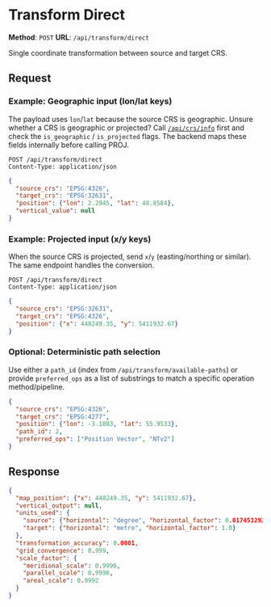 # Transform Direct

**Method**: `POST`
**URL**: `/api/transform/direct`

Single coordinate transformation between source and target CRS.

## Request

### Example: Geographic input (lon/lat keys)
The payload uses `lon`/`lat` because the source CRS is geographic. Unsure whether a CRS is geographic or projected? Call [`/api/crs/info`](crs_info.md) first and check the `is_geographic` / `is_projected` flags. The backend maps these fields internally before calling PROJ.

```http
POST /api/transform/direct
Content-Type: application/json
```

```json
{
  "source_crs": "EPSG:4326",
  "target_crs": "EPSG:32631",
  "position": {"lon": 2.2945, "lat": 48.8584},
  "vertical_value": null
}
```

### Example: Projected input (x/y keys)
When the source CRS is projected, send `x`/`y` (easting/northing or similar). The same endpoint handles the conversion.

```http
POST /api/transform/direct
Content-Type: application/json
```

```json
{
  "source_crs": "EPSG:32631",
  "target_crs": "EPSG:4326",
  "position": {"x": 448249.35, "y": 5411932.67}
}
```

### Optional: Deterministic path selection
Use either a `path_id` (index from `/api/transform/available-paths`) or provide `preferred_ops` as a list of substrings to match a specific operation method/pipeline.

```json
{
  "source_crs": "EPSG:4326",
  "target_crs": "EPSG:4277",
  "position": {"lon": -3.1883, "lat": 55.9533},
  "path_id": 2,
  "preferred_ops": ["Position Vector", "NTv2"]
}
```

## Response
```json
{
  "map_position": {"x": 448249.35, "y": 5411932.67},
  "vertical_output": null,
  "units_used": {
    "source": {"horizontal": "degree", "horizontal_factor": 0.017453292519943295},
    "target": {"horizontal": "metre", "horizontal_factor": 1.0}
  },
  "transformation_accuracy": 0.0001,
  "grid_convergence": 0.999,
  "scale_factor": {
    "meridional_scale": 0.9996,
    "parallel_scale": 0.9996,
    "areal_scale": 0.9992
  }
}
```
